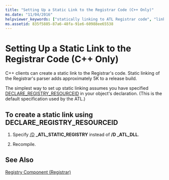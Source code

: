 ```yaml
---
title: "Setting Up a Static Link to the Registrar Code (C++ Only)"
ms.date: "11/04/2016"
helpviewer_keywords: ["statically linking to ATL Registrar code", "linking [C++], to ATL Registrar code"]
ms.assetid: 835f5885-87a6-48fa-91e6-60988ee65538
---
```

# Setting Up a Static Link to the Registrar Code (C++ Only)

C++ clients can create a static link to the Registrar's code. Static linking of the Registrar's parser adds approximately 5K to a release build.

The simplest way to set up static linking assumes you have specified [DECLARE_REGISTRY_RESOURCEID](reference/registry-macros.md#declare_registry_resourceid) in your object's declaration. (This is the default specification used by the ATL.)

## To create a static link using DECLARE_REGISTRY_RESOURCEID

1. Specify [/D](../build/reference/d-preprocessor-definitions.md) **\_ATL\_STATIC\_REGISTRY** instead of **/D \_ATL\_DLL**.

1. Recompile.

## See Also

[Registry Component (Registrar)](../atl/atl-registry-component-registrar.md)
